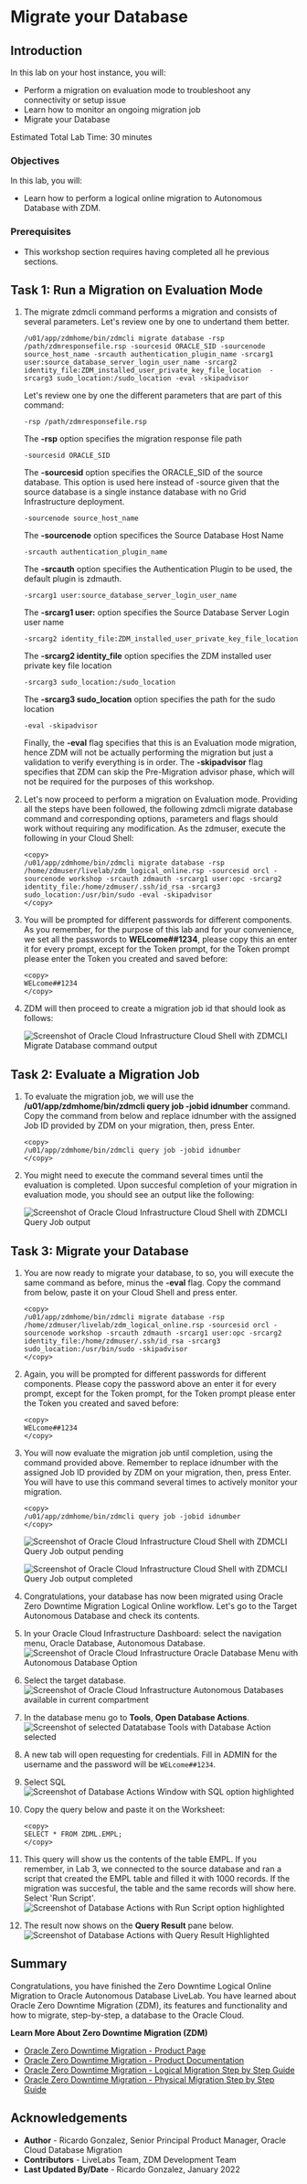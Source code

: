 # Migrate your Database

## Introduction
In this lab on your host instance, you will:
* Perform a migration on evaluation mode to troubleshoot any connectivity or setup issue
* Learn how to monitor an ongoing migration job
* Migrate your Database

Estimated Total Lab Time: 30 minutes

### Objectives

In this lab, you will:
* Learn how to perform a logical online migration to Autonomous Database with ZDM.

### Prerequisites
* This workshop section requires having completed all he previous sections.


## Task 1: Run a Migration on Evaluation Mode

1. The migrate zdmcli command performs a migration and consists of several parameters. Let's review one by one to undertand them better.

    ```
    /u01/app/zdmhome/bin/zdmcli migrate database -rsp /path/zdmresponsefile.rsp -sourcesid ORACLE_SID -sourcenode source_host_name -srcauth authentication_plugin_name -srcarg1 user:source_database_server_login_user_name -srcarg2 identity_file:ZDM_installed_user_private_key_file_location  -srcarg3 sudo_location:/sudo_location -eval -skipadvisor
    ```

    Let's review one by one the different parameters that are part of this command:

    ```
    -rsp /path/zdmresponsefile.rsp
    ```
    The __-rsp__ option specifies the migration response file path

    ```
    -sourcesid ORACLE_SID
    ```
    The __-sourcesid__ option specifies the ORACLE_SID of the source database. This option is used here instead of -source given that the source database is a single instance database with no Grid Infrastructure deployment.

    ```
    -sourcenode source_host_name
    ```
    The __-sourcenode__ option specifices the Source Database Host Name

    ```
    -srcauth authentication_plugin_name
    ```
    The __-srcauth__ option specifies the Authentication Plugin to be used, the default plugin is zdmauth.


    ```
    -srcarg1 user:source_database_server_login_user_name
    ```
    The __-srcarg1 user:__ option specifies the Source Database Server Login user name

    ```
    -srcarg2 identity_file:ZDM_installed_user_private_key_file_location
    ```
    The __-srcarg2 identity_file__ option specifies the ZDM installed user private key file location

    ```
    -srcarg3 sudo_location:/sudo_location
    ```
    The __-srcarg3 sudo_location__ option specifies the path for the sudo location

    ```
    -eval -skipadvisor
    ```
    Finally, the __-eval__ flag specifies that this is an Evaluation mode migration, hence ZDM will not be actually performing the migration but just a validation to verify everything is in order. The __-skipadvisor__ flag specifies that ZDM can skip the Pre-Migration advisor phase, which will not be required for the purposes of this workshop.

2. Let's now proceed to perform a migration on Evaluation mode. Providing all the steps have been followed, the following zdmcli migrate database command and corresponding options, parameters and flags should work without requiring any modification. As the zdmuser, execute the following in your Cloud Shell: 

    ```
    <copy>
    /u01/app/zdmhome/bin/zdmcli migrate database -rsp /home/zdmuser/livelab/zdm_logical_online.rsp -sourcesid orcl -sourcenode workshop -srcauth zdmauth -srcarg1 user:opc -srcarg2 identity_file:/home/zdmuser/.ssh/id_rsa -srcarg3 sudo_location:/usr/bin/sudo -eval -skipadvisor
    </copy>
    ```

3. You will be prompted for different passwords for different components. As you remember, for the purpose of this lab and for your convenience, we set all the passwords to __WELcome##1234__, please copy this an enter it for every prompt, except for the Token prompt, for the Token prompt please enter the Token you created and saved before:

    ```
    <copy>
    WELcome##1234
    </copy>
    ```

4. ZDM will then proceed to create a migration job id that should look as follows:

    ![Screenshot of Oracle Cloud Infrastructure Cloud Shell with ZDMCLI Migrate Database command output](./images/zdm-job-id.png " ")


## Task 2: Evaluate a Migration Job

1. To evaluate the migration job, we will use the __/u01/app/zdmhome/bin/zdmcli query job -jobid idnumber__ command. Copy the command from below and replace idnumber with the assigned Job ID provided by ZDM on your migration, then, press Enter.

    ```
    <copy>
    /u01/app/zdmhome/bin/zdmcli query job -jobid idnumber
    </copy>
    ```

2. You might need to execute the command several times until the evaluation is completed. Upon succesful completion of your migration in evaluation mode, you should see an output like the following:

    ![Screenshot of Oracle Cloud Infrastructure Cloud Shell with ZDMCLI Query Job output](./images/zdm-job-eval-done.png " ")

## Task 3: Migrate your Database

1. You are now ready to migrate your database, to so, you will execute the same command as before, minus the __-eval__ flag. Copy the command from below, paste it on your Cloud Shell and press enter.

    ```
    <copy>
    /u01/app/zdmhome/bin/zdmcli migrate database -rsp /home/zdmuser/livelab/zdm_logical_online.rsp -sourcesid orcl -sourcenode workshop -srcauth zdmauth -srcarg1 user:opc -srcarg2 identity_file:/home/zdmuser/.ssh/id_rsa -srcarg3 sudo_location:/usr/bin/sudo -skipadvisor
    </copy>
    ```

2. Again, you will be prompted for different passwords for different components. Please copy the password above an enter it for every prompt, except for the Token prompt, for the Token prompt please enter the Token you created and saved before:

    ```
    <copy>
    WELcome##1234
    </copy>
    ```    

3. You will now evaluate the migration job until completion, using the command provided above. Remember to replace idnumber with the assigned Job ID provided by ZDM on your migration, then, press Enter. You will have to use this command several times to actively monitor your migration.

    ```
    <copy>
    /u01/app/zdmhome/bin/zdmcli query job -jobid idnumber
    </copy>
    ```
    ![Screenshot of Oracle Cloud Infrastructure Cloud Shell with ZDMCLI Query Job output pending](./images/zdm-job-pending.png " ")

    ![Screenshot of Oracle Cloud Infrastructure Cloud Shell with ZDMCLI Query Job output completed](./images/zdm-job-completed.png " ")

4. Congratulations, your database has now been migrated using Oracle Zero Downtime Migration Logical Online workflow. Let's go to the Target Autonomous Database and check its contents.

5.  In your Oracle Cloud Infrastructure Dashboard: select the navigation menu, Oracle Database, Autonomous Database.
    ![Screenshot of Oracle Cloud Infrastructure Oracle Database Menu with Autonomous Database Option](./images/menu-auton.png)

6. Select the target database.
    ![Screenshot of Oracle Cloud Infrastructure Autonomous Databases available in current compartment](./images/select-auton.png)

7. In the database menu go to __Tools__, __Open Database Actions__.
    ![Screenshot of selected Datatabase Tools with Database Action selected](./images/db-action.png)

8. A new tab will open requesting for credentials. Fill in ADMIN for the username and the password will be `WELcome##1234`.

9. Select SQL
    ![Screenshot of Database Actions Window with SQL option highlighted](./images/select-sql.png)


10. Copy the query below and paste it on the Worksheet: 

    ```
    <copy>
    SELECT * FROM ZDML.EMPL;
    </copy>
    ```

11. This query will show us the contents of the table EMPL. If you remember, in Lab 3, we connected to the source database and ran a script that created the EMPL table and filled it with 1000 records. If the migration was succesful, the table and the same records will show here. Select 'Run Script'.
    ![Screenshot of Database Actions with Run Script option highlighted](./images/run-query.png)

12. The result now shows on the __Query Result__ pane below.
    ![Screenshot of Database Actions with Query Result Highlighted](./images/query-result.png)


## Summary

Congratulations, you have finished the Zero Downtime Logical Online Migration to Oracle Autonomous Database LiveLab.
You have learned about Oracle Zero Downtime Migration (ZDM), its features and functionality and how to migrate, step-by-step, a database to the Oracle Cloud.

__Learn More About Zero Downtime Migration (ZDM)__

* [Oracle Zero Downtime Migration - Product Page](http://www.oracle.com/goto/zdm)
* [Oracle Zero Downtime Migration - Product Documentation](https://docs.oracle.com/en/database/oracle/zero-downtime-migration/)
* [Oracle Zero Downtime Migration - Logical Migration Step by Step Guide](https://www.oracle.com/a/tech/docs/oracle-zdm-logical-migration-step-by-step-guide.pdf)
* [Oracle Zero Downtime Migration - Physical Migration Step by Step Guide](https://www.oracle.com/a/tech/docs/oracle-zdm-step-by-step-guide.pdf)



## Acknowledgements
* **Author** - Ricardo Gonzalez, Senior Principal Product Manager, Oracle Cloud Database Migration
* **Contributors** - LiveLabs Team, ZDM Development Team
* **Last Updated By/Date** - Ricardo Gonzalez, January 2022
